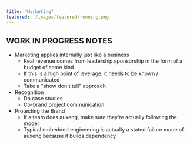 ```yaml
---
title: "Marketing"
featured: ./images/featured/running.png
---
```



## WORK IN PROGRESS NOTES
- Marketing applies internally just like a business
    - Real revenue comes from leadership sponsorship in the form of a budget of some kind
    - If this is a high point of leverage, it needs to be known / communicated
    - Take a "show don't tell" approach
- Recognition
    - Do case studies
    - Co-brand project communication
- Protecting the Brand
    - If a team does auxeng, make sure they're actually following the model
    - Typical embedded engineering is actually a stated failure mode of auxeng because it builds dependency